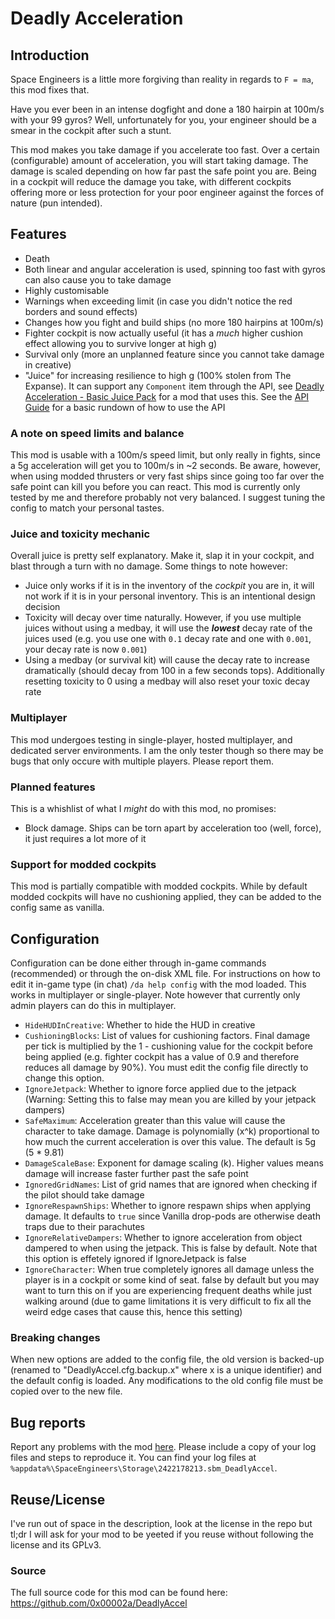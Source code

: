 ﻿# Deadly Acceleration

## Introduction 

Space Engineers is a little more forgiving than reality in regards to `F = ma`, this mod fixes that.

Have you ever been in an intense dogfight and done a 180 hairpin at 100m/s with your 99 gyros? 
Well, unfortunately for you, your engineer should be a smear in the cockpit after such a stunt. 

This mod makes you take damage if you accelerate too fast. Over a certain (configurable) amount of acceleration, you will start taking damage. 
The damage is scaled depending on how far past the safe point you are. Being in a cockpit will reduce the damage you take, with 
different cockpits offering more or less protection for your poor engineer against the forces of nature (pun intended).

## Features 

- Death 
- Both linear and angular acceleration is used, spinning too fast with gyros can also cause you to take damage 
- Highly customisable 
- Warnings when exceeding limit (in case you didn't notice the red borders and sound effects)
- Changes how you fight and build ships (no more 180 hairpins at 100m/s)
- Fighter cockpit is now actually useful (it has a _much_ higher cushion effect allowing you to survive longer at high g)
- Survival only (more an unplanned feature since you cannot take damage in creative)
- "Juice" for increasing resilience to high g (100% stolen from The Expanse). It can support any `Component` item through the API, see 
    [Deadly Acceleration - Basic Juice Pack](https://steamcommunity.com/sharedfiles/filedetails/?id=2464816132) for a mod that uses this. 
	See the [API Guide](https://github.com/0x00002a/DeadlyAccel/blob/main/API%20Guide.md) for a basic rundown of how to use the API

### A note on speed limits and balance

This mod is usable with a 100m/s speed limit, but only really in fights, since a 5g acceleration will get you to 100m/s in ~2 seconds. Be aware, however, when 
using modded thrusters or very fast ships since going too far over the safe point can kill you before you can react. This mod is currently only tested by me and therefore 
probably not very balanced. I suggest tuning the config to match your personal tastes.

### Juice and toxicity mechanic 

Overall juice is pretty self explanatory. Make it, slap it in your cockpit, and blast through a turn with no damage. Some things to note however:

- Juice only works if it is in the inventory of the _cockpit_ you are in, it will not work if it is in your personal inventory. This is an intentional design decision 
- Toxicity will decay over time naturally. However, if you use multiple juices without using a medbay, it will use the ***lowest*** decay rate of the juices used 
	(e.g. you use one with `0.1` decay rate and one with `0.001`, your decay rate is now `0.001`)
- Using a medbay (or survival kit) will cause the decay rate to increase dramatically (should decay from 100 in a few seconds tops). Additionally resetting toxicity to 0 
	using a medbay will also reset your toxic decay rate


### Multiplayer

This mod undergoes testing in single-player, hosted multiplayer, and dedicated server environments. I am the only tester though so there may be bugs that only occure with 
multiple players. Please report them.


### Planned features

This is a whishlist of what I _might_ do with this mod, no promises:

- Block damage. Ships can be torn apart by acceleration too (well, force), it just requires a lot more of it

### Support for modded cockpits

This mod is partially compatible with modded cockpits. While by default modded cockpits will have no cushioning applied, 
they can be added to the config same as vanilla.


## Configuration 

Configuration can be done either through in-game commands (recommended) or through the on-disk XML file. For instructions on how to edit it in-game 
type (in chat) `/da help config` with the mod loaded. This works in multiplayer or single-player. Note however that currently only admin players 
can do this in multiplayer. 

- `HideHUDInCreative`: Whether to hide the HUD in creative
- `CushioningBlocks`: List of values for cushioning factors. 
                        Final damage per tick is multiplied by the 1 - cushioning value 
                        for the cockpit before being applied (e.g. fighter cockpit has a value of 0.9 and therefore reduces all damage by 90%).
                        You must edit the config file directly to change this option.
- `IgnoreJetpack`: Whether to ignore force applied due to the jetpack (Warning: Setting this to false may mean you are killed by your jetpack dampers)
- `SafeMaximum`: Acceleration greater than this value will cause the character to take damage. Damage is polynomially (x^k) proportional to how much
                    the current acceleration is over this value. The default is 5g (5 * 9.81)
- `DamageScaleBase`: Exponent for damage scaling (k). Higher values means damage will increase faster further past the safe point 
- `IgnoredGridNames`: List of grid names that are ignored when checking if the pilot should take damage
- `IgnoreRespawnShips`: Whether to ignore respawn ships when applying damage. It defaults to `true` since Vanilla drop-pods are otherwise death traps due to their parachutes
- `IgnoreRelativeDampers`: Whether to ignore acceleration from object dampered to when using the jetpack. This is false by default. Note that this
    option is effetely ignored if IgnoreJetpack is false
- `IgnoreCharacter`: When true completely ignores all damage unless the player is in a cockpit or some kind of seat. false by default but you may want to
                     turn this on if you are experiencing frequent deaths while just walking around (due to game limitations it is very difficult to
                     fix all the weird edge cases that cause this, hence this setting)

### Breaking changes 

When new options are added to the config file, the old version is backed-up (renamed to "DeadlyAccel.cfg.backup.x" where x is a unique identifier) and the default config is 
loaded. Any modifications to the old config file must be copied over to the new file.

## Bug reports

Report any problems with the mod [here](https://github.com/0x00002a/DeadlyAccel/issues/new/choose). Please include a copy of
your log files and steps to  reproduce it. You can find your log files at `%appdata%\SpaceEngineers\Storage\2422178213.sbm_DeadlyAccel`.

## Reuse/License

I've run out of space in the description, look at the license in the repo but tl;dr I will ask for your mod to be yeeted if you reuse without following the license and its GPLv3.

### Source

The full source code for this mod can be found here: https://github.com/0x00002a/DeadlyAccel
